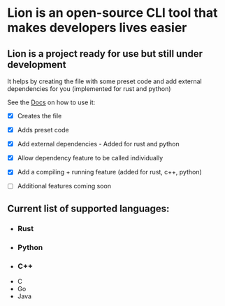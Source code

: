 # Lion is an open-source CLI tool that makes developers lives easier
## Lion is a project ready for use but still under development
It helps by creating the file with some preset code and add external dependencies for you (implemented for rust and python)

See the
[Docs](DOCS.md)
on how to use it:

- [x] Creates the file
- [x] Adds preset code
- [x] Add external dependencies - Added for rust and python
- [x] Allow dependency feature to be called individually
- [x] Add a compiling + running feature (added for rust, c++, python)


- [ ] Additional features coming soon

## Current list of supported languages:
  - ### Rust
  - ### Python
  - ### C++
  - C
  - Go
  - Java
